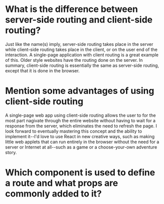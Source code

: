 # What is the difference between server-side routing and client-side routing?
  Just like the name(s) imply, server-side routing takes place in the server while
  client-side routing takes place in the client, or on the user end of the interaction.
  A single-page application with client routing is a great example of this. Older style websites 
  have the routing done on the server. In summary, client-side routing is essentially the same
  as server-side routing, except that it is done in the browser.

# Mention some advantages of using client-side routing
  A single-page web app using client-side routing allows the user to for the most part nagivate through the 
  entire website without having to wait for a response from the server, which eliminates the need to refresh
  the page. I look forward to eventually mastering this concept and the ability to implement it--I'd love to use
  React in new creative ways, such as making little web applets that can run entirely in the browser without
  the need for a server or Internet at all--such as a game or a choose-your-own adventure story.

# Which component is used to define a route and what props are commonly added to it?
  